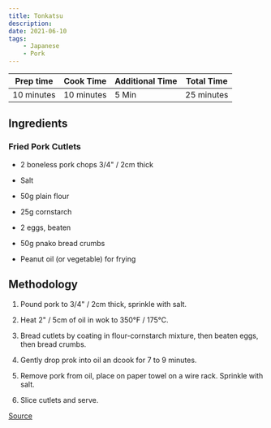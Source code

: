 ```yaml
---
title: Tonkatsu
description:
date: 2021-06-10
tags:
    - Japanese
    - Pork
---
```


| Prep time     | Cook Time     | Additional Time   | Total Time    |
|---------------|---------------|-------------------|---------------|
| 10 minutes    | 10 minutes    | 5 Min             | 25 minutes    |

## Ingredients

### Fried Pork Cutlets

- 2 boneless pork chops 3/4" / 2cm thick

- Salt

- 50g plain flour

- 25g cornstarch

- 2 eggs, beaten

- 50g pnako bread crumbs

- Peanut oil (or vegetable) for frying

## Methodology

1. Pound pork to 3/4" / 2cm thick, sprinkle with salt.

2. Heat 2" / 5cm of oil in wok to 350°F / 175°C.

3. Bread cutlets by coating in flour-cornstarch mixture, then beaten eggs, then bread crumbs.

4. Gently drop prok into oil an dcook for 7 to 9 minutes.

5. Remove pork from oil, place on paper towel on a wire rack. Sprinkle with salt.

6. Slice cutlets and serve.

[Source](https://www.ethanchlebowski.com/cooking-techniques-recipes/tonkatsu)